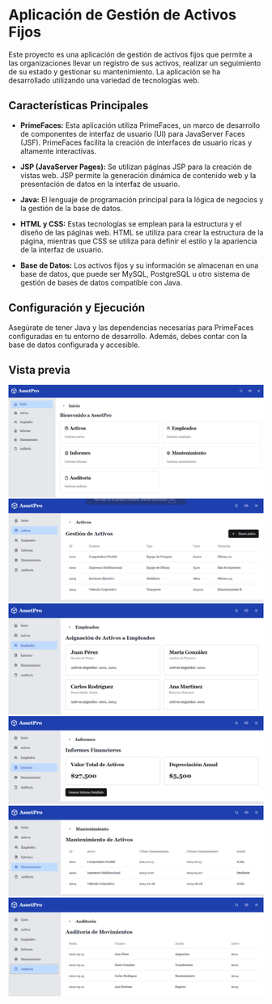 # Aplicación de Gestión de Activos Fijos

Este proyecto es una aplicación de gestión de activos fijos que permite a las organizaciones llevar un registro de sus activos, realizar un seguimiento de su estado y gestionar su mantenimiento. La aplicación se ha desarrollado utilizando una variedad de tecnologías web.

## Características Principales

- **PrimeFaces:** Esta aplicación utiliza PrimeFaces, un marco de desarrollo de componentes de interfaz de usuario (UI) para JavaServer Faces (JSF). PrimeFaces facilita la creación de interfaces de usuario ricas y altamente interactivas.

- **JSP (JavaServer Pages):** Se utilizan páginas JSP para la creación de vistas web. JSP permite la generación dinámica de contenido web y la presentación de datos en la interfaz de usuario.

- **Java:** El lenguaje de programación principal para la lógica de negocios y la gestión de la base de datos.

- **HTML y CSS:** Estas tecnologías se emplean para la estructura y el diseño de las páginas web. HTML se utiliza para crear la estructura de la página, mientras que CSS se utiliza para definir el estilo y la apariencia de la interfaz de usuario.

- **Base de Datos:** Los activos fijos y su información se almacenan en una base de datos, que puede ser MySQL, PostgreSQL u otro sistema de gestión de bases de datos compatible con Java.

## Configuración y Ejecución

Asegúrate de tener Java y las dependencias necesarias para PrimeFaces configuradas en tu entorno de desarrollo. Además, debes contar con la base de datos configurada y accesible.



## Vista previa
![Vista previa](https://raw.githubusercontent.com/miltonAlan/uce_frontend/master/capture1.png "Vista previa 1")
![Vista previa](https://raw.githubusercontent.com/miltonAlan/uce_frontend/master/capture2.png "Vista previa 2")
![Vista previa](https://raw.githubusercontent.com/miltonAlan/uce_frontend/master/capture3.png "Vista previa 3")
![Vista previa](https://raw.githubusercontent.com/miltonAlan/uce_frontend/master/capture4.png "Vista previa 4")
![Vista previa](https://raw.githubusercontent.com/miltonAlan/uce_frontend/master/capture5.png "Vista previa 5")
![Vista previa](https://raw.githubusercontent.com/miltonAlan/uce_frontend/master/capture6.png "Vista previa 6")
